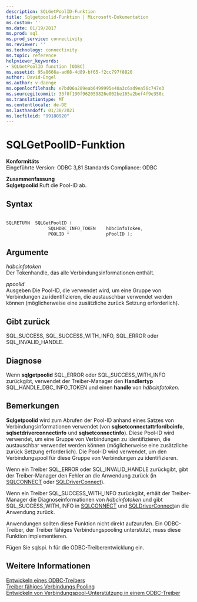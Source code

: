 ```yaml
---
description: SQLGetPoolID-Funktion
title: Sqlgetpoolid-Funktion | Microsoft-Dokumentation
ms.custom: ''
ms.date: 01/19/2017
ms.prod: sql
ms.prod_service: connectivity
ms.reviewer: ''
ms.technology: connectivity
ms.topic: reference
helpviewer_keywords:
- SQLGetPoolID function [ODBC]
ms.assetid: 95a8666a-ad68-4d89-bf65-f2cc797f8820
author: David-Engel
ms.author: v-daenge
ms.openlocfilehash: e7bd06a289eab6499995e40a3c6ad9ea56c747e3
ms.sourcegitcommit: 33f0f190f962059826e002be165a2bef4f9e350c
ms.translationtype: MT
ms.contentlocale: de-DE
ms.lasthandoff: 01/30/2021
ms.locfileid: "99180920"
---
```

# <a name="sqlgetpoolid-function"></a>SQLGetPoolID-Funktion
**Konformitäts**  
 Eingeführte Version: ODBC 3,81 Standards Compliance: ODBC  
  
 **Zusammenfassung**  
 **Sqlgetpoolid** Ruft die Pool-ID ab.  
  
## <a name="syntax"></a>Syntax  
  
```cpp
  
SQLRETURN  SQLGetPoolID (  
                SQLHDBC_INFO_TOKEN    hDbcInfoToken,  
                POOLID *              pPoolID );  
```  
  
## <a name="arguments"></a>Argumente  
 *hdbcinfotoken*  
 Der Tokenhandle, das alle Verbindungsinformationen enthält.  
  
 *ppoolid*  
 Ausgeben Die Pool-ID, die verwendet wird, um eine Gruppe von Verbindungen zu identifizieren, die austauschbar verwendet werden können (möglicherweise eine zusätzliche zurück Setzung erforderlich).  
  
## <a name="returns"></a>Gibt zurück  
 SQL_SUCCESS, SQL_SUCCESS_WITH_INFO, SQL_ERROR oder SQL_INVALID_HANDLE.  
  
## <a name="diagnostics"></a>Diagnose  
 Wenn **sqlgetpoolid** SQL_ERROR oder SQL_SUCCESS_WITH_INFO zurückgibt, verwendet der Treiber-Manager den **Handlertyp** SQL_HANDLE_DBC_INFO_TOKEN und einen **handle** von *hdbcinfotoken*.  
  
## <a name="remarks"></a>Bemerkungen  
 **Sqlgetpoolid** wird zum Abrufen der Pool-ID anhand eines Satzes von Verbindungsinformationen verwendet (von **sqlsetconnectattrfordbcinfo**, **sqlsetdriverconnectinfo** und **sqlsetconnectinfo**). Diese Pool-ID wird verwendet, um eine Gruppe von Verbindungen zu identifizieren, die austauschbar verwendet werden können (möglicherweise eine zusätzliche zurück Setzung erforderlich). Die Pool-ID wird verwendet, um den Verbindungspool für diese Gruppe von Verbindungen zu identifizieren.  
  
 Wenn ein Treiber SQL_ERROR oder SQL_INVALID_HANDLE zurückgibt, gibt der Treiber-Manager den Fehler an die Anwendung zurück (in [SQLCONNECT](../../../odbc/reference/syntax/sqlconnect-function.md) oder [SQLDriverConnect](../../../odbc/reference/syntax/sqldriverconnect-function.md)).  
  
 Wenn ein Treiber SQL_SUCCESS_WITH_INFO zurückgibt, erhält der Treiber-Manager die Diagnoseinformationen von *hdbcinfotoken* und gibt SQL_SUCCESS_WITH_INFO in [SQLCONNECT](../../../odbc/reference/syntax/sqlconnect-function.md) und [SQLDriverConnect](../../../odbc/reference/syntax/sqldriverconnect-function.md)an die Anwendung zurück.  
  
 Anwendungen sollten diese Funktion nicht direkt aufzurufen. Ein ODBC-Treiber, der Treiber fähiges Verbindungspooling unterstützt, muss diese Funktion implementieren.  
  
 Fügen Sie sqlspi. h für die ODBC-Treiberentwicklung ein.  
  
## <a name="see-also"></a>Weitere Informationen  
 [Entwickeln eines ODBC-Treibers](../../../odbc/reference/develop-driver/developing-an-odbc-driver.md)   
 [Treiber fähiges Verbindungs Pooling](../../../odbc/reference/develop-app/driver-aware-connection-pooling.md)   
 [Entwickeln von Verbindungspool-Unterstützung in einem ODBC-Treiber](../../../odbc/reference/develop-driver/developing-connection-pool-awareness-in-an-odbc-driver.md)
